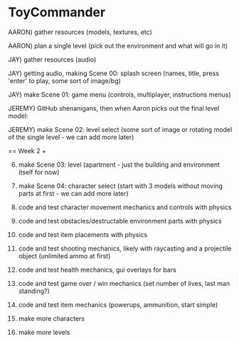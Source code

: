 # ToyCommander

AARON)	gather resources (models, textures, etc)

AARON)	plan a single level (pick out the environment and what will go in it)

JAY)	gather resources (audio)

JAY)	getting audio, making Scene 00: splash screen (names, title, press 'enter' to play, some sort of image/bg)

JAY)	make Scene 01: game menu (controls, multiplayer, instructions menus)

JEREMY)	GitHub shenanigans, then when Aaron picks out the final level model:

JEREMY)	make Scene 02: level select (some sort of image or rotating model of the single level - we can add more later)

== Week 2 +

06)	make Scene 03: level (apartment - just the building and environment itself for now)

07)	make Scene 04: character select (start with 3 models without moving parts at first - we can add more later)

08)	code and test character movement mechanics and controls with physics

09)	code and test obstacles/destructable environment parts with physics

10)	code and test item placements with physics

11)	code and test shooting mechanics, likely with raycasting and a projectile object (unlimited ammo at first)

12)	code and test health mechanics, gui overlays for bars

13)	code and test game over / win mechanics (set number of lives, last man standing?)

14)	code and test item mechanics (powerups, ammunition, start simple)

15)	make more characters

16)	make more levels